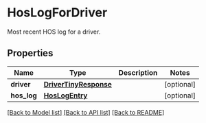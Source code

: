 # HosLogForDriver

Most recent HOS log for a driver.
## Properties
Name | Type | Description | Notes
------------ | ------------- | ------------- | -------------
**driver** | [**DriverTinyResponse**](DriverTinyResponse.md) |  | [optional] 
**hos_log** | [**HosLogEntry**](HosLogEntry.md) |  | [optional] 

[[Back to Model list]](../README.md#documentation-for-models) [[Back to API list]](../README.md#documentation-for-api-endpoints) [[Back to README]](../README.md)


